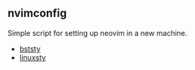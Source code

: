 nvimconfig
----------

Simple script for setting up neovim in a new machine.

- [bststy](https://gist.githubusercontent.com/lattera/92fd63b9645201095061/raw/276c12ad4cbd60ffc0af60e77602ac0961b7b670/.vimrc)
- [linuxsty](https://github.com/vivien/vim-linux-coding-style.git)
